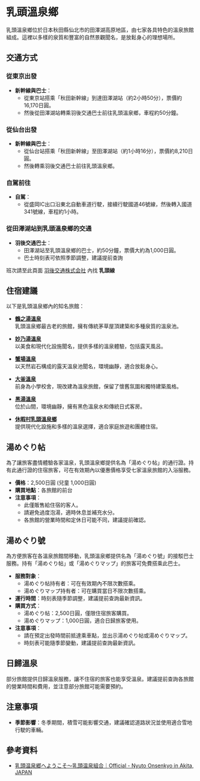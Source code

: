 # 乳頭溫泉鄉

乳頭溫泉鄉位於日本秋田縣仙北市的田澤湖高原地區，由七家各具特色的溫泉旅館組成。這裡以多樣的泉質和豐富的自然景觀聞名，是放鬆身心的理想場所。

## 交通方式

### 從東京出發

- **新幹線與巴士**：
  - 從東京站搭乘「秋田新幹線」到達田澤湖站（約2小時50分），票價約16,170日圓。
  - 然後從田澤湖站轉乘羽後交通巴士前往乳頭溫泉鄉，車程約50分鐘。

### 從仙台出發

- **新幹線與巴士**：
  - 從仙台站搭乘「秋田新幹線」至田澤湖站（約1小時16分），票價約8,210日圓。
  - 然後轉乘羽後交通巴士前往乳頭溫泉鄉。

### 自駕前往

- **自駕**：
  - 從盛岡IC出口沿東北自動車道行駛，接續行駛國道46號線，然後轉入國道341號線，車程約1小時。

### 從田澤湖站到乳頭溫泉鄉的交通

- **羽後交通巴士**：
  - 田澤湖站至乳頭溫泉鄉的巴士，約50分鐘，票價大約為1,000日圓。
  - 巴士時刻表可依照季節調整，建議提前查詢

班次請至此頁面 [羽後交通株式会社](https://ugokotsu.co.jp/rosen/timetable/index) 內找 **乳頭線**

## 住宿建議

以下是乳頭溫泉鄉內的知名旅館：

- **[鶴之湯溫泉](http://www.tsurunoyu.com/)**  
  乳頭溫泉鄉最古老的旅館，擁有傳統茅草屋頂建築和多種泉質的溫泉池。

- **[妙乃湯溫泉](https://www.taenoyu.com/)**  
  以美食和現代化設施聞名，提供多樣的溫泉體驗，包括露天風呂。

- **[蟹場溫泉](https://ganibaonsen.com/)**  
  以天然岩石構成的露天溫泉池聞名，環境幽靜，適合放鬆身心。

- **[大釜溫泉](https://ookama-onsen.com/)**  
  前身為小學校舍，現改建為溫泉旅館，保留了懷舊氛圍和獨特建築風格。

- **[黑湯溫泉](https://kuroyu.com/)**  
  位於山間，環境幽靜，擁有黑色溫泉水和傳統日式客房。

- **[休暇村乳頭溫泉鄉](https://www.qkamura.or.jp/nyuto/)**  
  提供現代化設施和多樣的溫泉選擇，適合家庭旅遊和團體住宿。

## 湯めぐり帖

為了讓旅客盡情體驗各家溫泉，乳頭溫泉鄉提供名為「湯めぐり帖」的通行證。持有此通行證的住宿旅客，可在有效期內以優惠價格享受七家溫泉旅館的入浴服務。

- **價格**：2,500日圓 (兒童 1,000日圓) 
- **購買地點**：各旅館的前台  
- **注意事項**：
  - 此僅販售給住宿的客人。
  - 請避免過度泡湯，適時休息並補充水分。
  - 各旅館的營業時間和定休日可能不同，建議提前確認。

## 湯めぐり號

為方便旅客在各溫泉旅館間移動，乳頭溫泉鄉提供名為「湯めぐり號」的接駁巴士服務。持有「湯めぐり帖」或「湯めぐりマップ」的旅客可免費搭乘此巴士。

- **服務對象**：
  - 湯めぐり帖持有者：可在有效期內不限次數搭乘。
  - 湯めぐりマップ持有者：可在購買當日不限次數搭乘。
- **運行時間**：時刻表隨季節調整，建議提前查詢最新資訊。
- **購買方式**：
  - 湯めぐり帖：2,500日圓，僅限住宿旅客購買。
  - 湯めぐりマップ：1,000日圓，適合日歸旅客使用。
- **注意事項**：
  - 請在預定出發時間前抵達乘車點，並出示湯めぐり帖或湯めぐりマップ。
  - 時刻表可能隨季節變動，建議提前查詢最新資訊。

## 日歸溫泉

部分旅館提供日歸溫泉服務，讓不住宿的旅客也能享受溫泉。建議提前查詢各旅館的營業時間和費用，並注意部分旅館可能需要預約。

## 注意事項

- **季節影響**：冬季期間，積雪可能影響交通，建議確認道路狀況並使用適合雪地行駛的車輛。

## 參考資料

- [乳頭温泉郷へようこそ～乳頭温泉組合｜Official - Nyuto Onsenkyo in Akita, JAPAN](http://nyuto-onsenkyo.com/index.html)